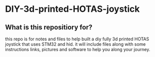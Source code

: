 # DIY-3d-printed-HOTAS-joystick
## What is this repositiory for?
this repo is for notes and files to help built a diy fully 3d printed HOTAS joystick that uses STM32 and hid. it will include files along with some instructions links, pictures and software to help you along your journey.





